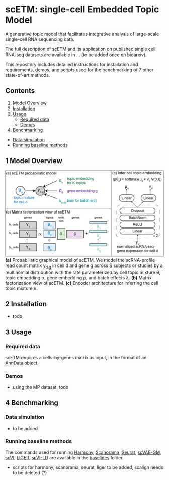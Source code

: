 # scETM: single-cell Embedded Topic Model
A generative topic model that facilitates integrative analysis of large-scale single-cell RNA sequencing data.

The full description of scETM and its application on published single cell RNA-seq datasets are available in ... (to be added once on bioarxiv).

This repository includes detailed instructions for installation and requirements, demos, and scripts used for the benchmarking of 7 other state-of-art methods.


## Contents ##

1. [Model Overview](#overview)
2. [Installation](#installation)
3. [Usage](#usage)
    - [Required data](#requireddata)
    - [Demos](#demos)
4. [Benchmarking](#benchmarking)
  - [Data simulation](#simulation)
  - [Running baseline methods](#baseline)


<a name="overview"></a>
## 1 Model Overview

![](doc/scETM.png "scETM model overview")
**(a)** Probabilistic graphical model of scETM. We model the scRNA-profile read count matrix y<sub>d,g</sub> in cell d and gene g across S subjects or studies by a multinomial distribution with the rate parameterized by cell topic mixture θ, topic embedding α, gene embedding ρ, and batch effects λ. **(b)** Matrix factorization view of scETM. **(c)** Encoder architecture for inferring the cell topic mixture θ.

<a name="installation"></a>
## 2 Installation
- todo

<a name="usage"></a>
## 3 Usage

<a name="data"></a>
### Required data
scETM requires a cells-by-genes matrix as input, in the format of an [AnnData](https://anndata.readthedocs.io/en/latest/) object.

<a name="demos"></a>
### Demos
- using the MP dataset, todo

<a name="benchmarking"></a>
## 4 Benchmarking

<a name="simulation"></a>
### Data simulation
- to be added

<a name="baseline"></a>
### Running baseline methods
The commands used for running [Harmony](https://github.com/immunogenomics/harmony), [Scanorama](https://github.com/brianhie/scanorama), [Seurat](https://satijalab.org/seurat/), [scVAE-GM](https://github.com/scvae/scvae), [scVI](https://github.com/YosefLab/scvi-tools), [LIGER](https://macoskolab.github.io/liger/), [scVI-LD](https://www.biorxiv.org/content/10.1101/737601v1.full.pdf) are available in the [baselines](/baselines) folder.

- scripts for harmony, scanorama, seurat, liger to be added, scalign needs to be deleted (?)
